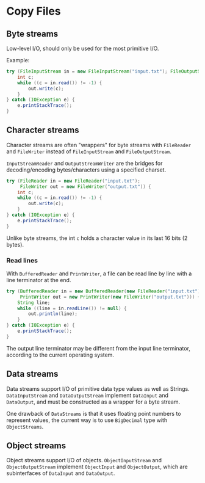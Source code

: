 # Copy Files

## Byte streams

Low-level I/O, should only be used for the most primitive I/O.

Example:

```java
try (FileInputStream in = new FileInputStream("input.txt"); FileOutputStream out = new FileOutputStream("output.txt")) {
    int c;
    while ((c = in.read()) != -1) {
        out.write(c);
    }
} catch (IOException e) {
    e.printStackTrace();
}
```

## Character streams

Character streams are often "wrappers" for byte streams with `FileReader` and `FileWriter` instead of `FileInputStream` and `FileOutputStream`.

`InputStreamReader` and `OutputStreamWriter` are the bridges for decoding/encoding bytes/characters using a specified charset.

```java
try (FileReader in = new FileReader("input.txt");
     FileWriter out = new FileWriter("output.txt")) {
    int c;
    while ((c = in.read()) != -1) {
        out.write(c);
    }
} catch (IOException e) {
    e.printStackTrace();
}
```

Unlike byte streams, the int `c` holds a character value in its last 16 bits (2 bytes).

### Read lines

With `BufferedReader` and `PrintWriter`, a file can be read line by line with a line terminator at the end.

```java
try (BufferedReader in = new BufferedReader(new FileReader("input.txt"));
     PrintWriter out = new PrintWriter(new FileWriter("output.txt"))) {
    String line;
    while ((line = in.readLine()) != null) {
        out.println(line);
    }
} catch (IOException e) {
    e.printStackTrace();
}
```

The output line terminator may be different from the input line terminator, according to the current operating system.

## Data streams

Data streams support I/O of primitive data type values as well as Strings. `DataInputStream` and `DataOutputStream` implement `DataInput` and `DataOutput`, and must be constructed as a wrapper for a byte stream.

One drawback of `DataStreams` is that it uses floating point numbers to represent values, the current way is to use `BigDecimal` type with `ObjectStreams`.


## Object streams

Object streams support I/O of objects. `ObjectInputStream` and `ObjectOutputStream` implement `ObjectInput` and `ObjectOutput`, which are subinterfaces of `DataInput` and `DataOutput`.
